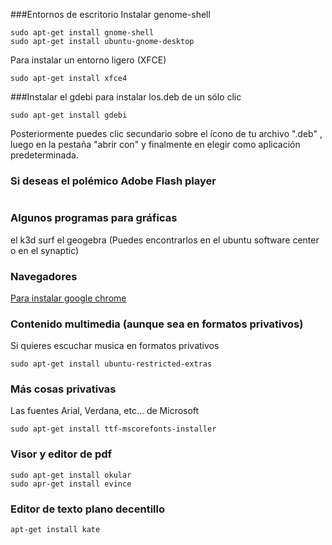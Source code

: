 
###Entornos de escritorio
Instalar genome-shell

```
sudo apt-get install gnome-shell  
sudo apt-get install ubuntu-gnome-desktop
```

Para instalar un entorno ligero (XFCE)

```
sudo apt-get install xfce4
```
###Instalar el gdebi para instalar los.deb de un sólo clic

```
sudo apt-get install gdebi
```
Posteriormente puedes clic secundario sobre el ícono de tu archivo ".deb" , luego en la pestaña "abrir con"  y finalmente en elegir como aplicación predeterminada.

### Si deseas el polémico Adobe Flash player
```

```
### Algunos programas para gráficas 
el k3d surf
el geogebra
(Puedes encontrarlos en el ubuntu software center o en el synaptic)

### Navegadores
[Para instalar google chrome](http://askubuntu.com/questions/510056/how-to-install-google-chrome) 

### Contenido multimedia (aunque sea en formatos privativos)
Si quieres escuchar musica en formatos privativos
```
sudo apt-get install ubuntu-restricted-extras
```
### Más cosas privativas
Las fuentes Arial, Verdana, etc... de Microsoft
```
sudo apt-get install ttf-mscorefonts-installer
```
### Visor y editor de pdf
```
sudo apt-get install okular
sudo apr-get install evince
```

### Editor de texto plano decentillo 
```
apt-get install kate
```

